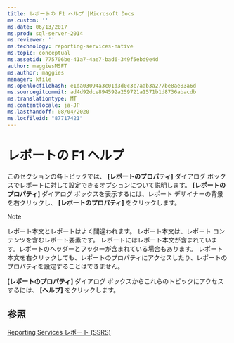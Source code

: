 ```yaml
---
title: レポートの F1 ヘルプ |Microsoft Docs
ms.custom: ''
ms.date: 06/13/2017
ms.prod: sql-server-2014
ms.reviewer: ''
ms.technology: reporting-services-native
ms.topic: conceptual
ms.assetid: 775706be-41a7-4ae7-bad6-349f5ebd9e4d
author: maggiesMSFT
ms.author: maggies
manager: kfile
ms.openlocfilehash: e1da03094a3c01d3d0c3c7aab3a277be8ae83a6d
ms.sourcegitcommit: ad4d92dce894592a259721a1571b1d8736abacdb
ms.translationtype: MT
ms.contentlocale: ja-JP
ms.lasthandoff: 08/04/2020
ms.locfileid: "87717421"
---
```

# <a name="report-f1-help"></a>レポートの F1 ヘルプ
  このセクションの各トピックでは、 **[レポートのプロパティ]** ダイアログ ボックスでレポートに対して設定できるオプションについて説明します。 **[レポートのプロパティ]** ダイアログ ボックスを表示するには、レポート デザイナーの背景を右クリックし、 **[レポートのプロパティ]** をクリックします。  
  
> [!NOTE]  
>  レポート本文とレポートはよく間違われます。 レポート本文は、レポート コンテンツを含むレポート要素です。 レポートにはレポート本文が含まれています。レポートのヘッダーとフッターが含まれている場合もあります。 レポート本文を右クリックしても、レポートのプロパティにアクセスしたり、レポートのプロパティを設定することはできません。  
  
 **[レポートのプロパティ]** ダイアログ ボックスからこれらのトピックにアクセスするには、 **[ヘルプ]** をクリックします。  
  
## <a name="see-also"></a>参照  
 [Reporting Services レポート &#40;SSRS&#41;](reports/reporting-services-reports-ssrs.md)  
  
  

